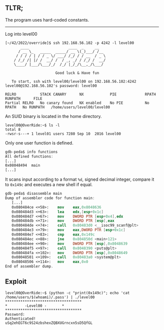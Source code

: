 ## TLTR;
The program uses hard-coded constants.
***

Log into level00
```shell
[~/42/2022/override]$ ssh 192.168.56.102 -p 4242 -l level00
	   ____                  ____  _     __
	  / __ \_   _____  _____/ __ \(_)___/ /__
	 / / / / | / / _ \/ ___/ /_/ / / __  / _ \
	/ /_/ /| |/ /  __/ /  / _, _/ / /_/ /  __/
	\____/ |___/\___/_/  /_/ |_/_/\__,_/\___/

                       Good luck & Have fun

   To start, ssh with level00/level00 on 192.168.56.102:4242
level00@192.168.56.102's password: level00

RELRO           STACK CANARY      NX            PIE             RPATH      RUNPATH      FILE
Partial RELRO   No canary found   NX enabled    No PIE          No RPATH   No RUNPATH   /home/users/level00/level00
```
An SUID binary is located in the home directory.
```shell
level00@OverRide:~$ ls -l
total 8
-rwsr-s---+ 1 level01 users 7280 Sep 10  2016 level00
```
Only one user function is defined.
```nasm
gdb-peda$ info functions
All defined functions:
[...]
0x08048494  main
[...]
```
It scans input according to a format `%d`, signed decimal integer, compare it to `0x149c` and executes a new shell if equal.
```nasm
gdb-peda$ disassemble main
Dump of assembler code for function main:
   [...]
   0x080484ce <+58>:	mov    eax,0x8048636
   0x080484d3 <+63>:	lea    edx,[esp+0x1c]
   0x080484d7 <+67>:	mov    DWORD PTR [esp+0x4],edx
   0x080484db <+71>:	mov    DWORD PTR [esp],eax
   0x080484de <+74>:	call   0x80483d0 <__isoc99_scanf@plt>
   0x080484e3 <+79>:	mov    eax,DWORD PTR [esp+0x1c]
   0x080484e7 <+83>:	cmp    eax,0x149c
   0x080484ec <+88>:	jne    0x804850d <main+121>
   0x080484ee <+90>:	mov    DWORD PTR [esp],0x8048639
   0x080484f5 <+97>:	call   0x8048390 <puts@plt>
   0x080484fa <+102>:	mov    DWORD PTR [esp],0x8048649
   0x08048501 <+109>:	call   0x80483a0 <system@plt>
   0x08048506 <+114>:	mov    eax,0x0
End of assembler dump.
```
## Exploit
```shell
level00@OverRide:~$ (python -c "print(0x149c)"; echo 'cat /home/users/$(whoami)/.pass') | ./level00
***********************************
* 	     -Level00 -		  *
***********************************
Password:
Authenticated!
uSq2ehEGT6c9S24zbshexZQBXUGrncxn5sD5QfGL
```
